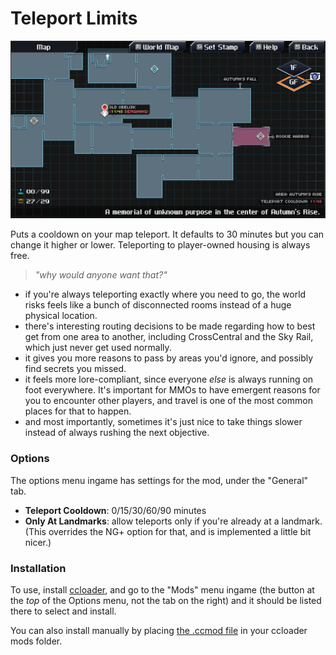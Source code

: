 # Teleport Limits

![](https://github.com/Azure-Lazuline/teleport-limits/blob/main/screenshots/screenshot.jpg?raw=true)

Puts a cooldown on your map teleport. It defaults to 30 minutes but you can change it higher or lower. Teleporting to player-owned housing is always free.

> *"why would anyone want that?"*

- if you're always teleporting exactly where you need to go, the world risks feels like a bunch of disconnected rooms instead of a huge physical location.
- there's interesting routing decisions to be made regarding how to best get from one area to another, including CrossCentral and the Sky Rail, which just never get used normally.
- it gives you more reasons to pass by areas you'd ignore, and possibly find secrets you missed.
- it feels more lore-compliant, since everyone *else* is always running on foot everywhere. It's important for MMOs to have emergent reasons for you to encounter other players, and travel is one of the most common places for that to happen.
- and most importantly, sometimes it's just nice to take things slower instead of always rushing the next objective.

### Options

The options menu ingame has settings for the mod, under the "General" tab.

- **Teleport Cooldown**: 0/15/30/60/90 minutes
- **Only At Landmarks**: allow teleports only if you're already at a landmark. (This overrides the NG+ option for that, and is implemented a little bit nicer.)

### Installation

To use, install [ccloader](https://github.com/CCDirectLink/CCLoader), and go to the "Mods" menu ingame (the button at the *top* of the Options menu, not the tab on the right) and it should be listed there to select and install.

You can also install manually by placing [the .ccmod file](https://github.com/Azure-Lazuline/teleport-limits/releases) in your ccloader mods folder.
